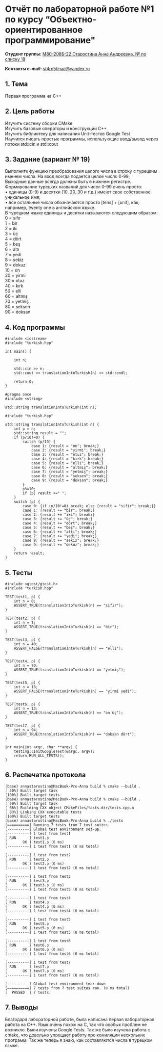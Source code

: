 # Отчёт по лабораторной работе №1 по курсу “Объектно-ориентированное программирование"

<b>Студент группы:</b> <ins>М80-208Б-22 Старостина Анна Андреевна, № по списку 18</ins>

<b>Контакты e-mail:</b> <ins>st4ro5tinaa@yandex.ru</ins>

## 1. Тема
Первая программа на С++
## 2. Цель работы
Изучить систему сборки CMake  
Изучить базовые операторы и конструкции C++  
Изучить библиотеку для написания Unit-тестов Google Test  
Научится писать простые программы, использующие ввод/вывод через потоки std::cin и std::cout  
## 3. Задание (вариант № 19)
Выполните функцию преобразования целого числа в строку с турецким именем числа.
На вход всегда подается целое число 0-99;  
Выходные данные всегда должны быть в нижнем регистре.  
Формирование турецких названий для чисел 0-99 очень просто:  
• единицы (0-9) и десятки (10, 20, 30 и т.д.) имеют свое собственное уникальное имя;  
• все остальные числа обозначаются просто [tens] + [unit], как, например, twenty one в английском языке.  
В турецком языке единицы и десятки называются следующим образом:
0 = sıfır  
1 = bir  
2 = iki  
3 = üç  
4 = dört  
5 = beş  
6 = altı  
7 = yedi  
8 = sekiz  
9 = dokuz  
10 = on  
20 = yirmi  
30 = otuz  
40 = kırk  
50 = elli  
60 = altmış  
70 = yetmiş  
80 = seksen  
90 = doksan
## 4. Код программы
```
#include <iostream>
#include "turkish.hpp"

int main() {

    int n;

    std::cin >> n;
    std::cout << translationIntoTurkish(n) << std::endl;

    return 0;
}
```
```
#pragma once
#include <string>

std::string translationIntoTurkish(int n);
```
```
#include "turkish.hpp"

std::string translationIntoTurkish(int n) {
    int p = n;
    std::string result = "";
    if (p/10!=0) {   
        switch (p/10) {
            case 1: {result = "on"; break;}
            case 2: {result = "yirmi"; break;}
            case 3: {result = "otuz"; break;}
            case 4: {result = "kırk"; break;}
            case 5: {result = "elli"; break;}
            case 6: {result = "altmış"; break;}
            case 7: {result = "yetmiş"; break;}
            case 8: {result = "seksen"; break;}
            case 9: {result = "doksan"; break;}
        }
        p%=10;
        if (p) result +=" ";
    }
    switch (p) {
        case 0: {if (n/10!=0) break; else {result = "sifir"; break;}}
        case 1: {result += "bir"; break;}
        case 2: {result += "iki"; break;}
        case 3: {result += "üç"; break;}
        case 4: {result += "dört"; break;}
        case 5: {result += "beş"; break;}
        case 6: {result += "altı"; break;}
        case 7: {result += "yedi"; break;}
        case 8: {result += "sekiz"; break;}
        case 9: {result += "dokuz"; break;}
    }
    return result;
}
```
## 5. Тесты
```
#include <gtest/gtest.h>
#include "turkish.hpp"

TEST(test1, p) {
    int n = 0;
    ASSERT_TRUE(translationIntoTurkish(n) == "sifir");
}

TEST(test2, p) {
    int n = 1;
    ASSERT_TRUE(translationIntoTurkish(n) == "bir");
}

TEST(test3, p) {
    int n = 40;
    ASSERT_FALSE(translationIntoTurkish(n) == "elli");
}

TEST(test4, p) {
    int n = 70;
    ASSERT_TRUE(translationIntoTurkish(n) == "yetmiş");
}

TEST(test5, p) {
    int n = 13;
    ASSERT_FALSE(translationIntoTurkish(n) == "yirmi yedi");
}

TEST(test6, p) {
    int n = 13;
    ASSERT_TRUE(translationIntoTurkish(n) == "on üç");
}

TEST(test7, p) {
    int n = 94;
    ASSERT_TRUE(translationIntoTurkish(n) == "doksan dört");
}

int main(int argc, char **argv) {
    testing::InitGoogleTest(&argc, argv);
    return RUN_ALL_TESTS();
}
```
## 6. Распечатка протокола
```
(base) annastarostina@MacBook-Pro-Anna build % cmake --build .
[ 50%] Built target task
[100%] Built target tests
(base) annastarostina@MacBook-Pro-Anna build % cmake --build .
[ 50%] Built target task
[ 66%] Building CXX object CMakeFiles/tests.dir/tests.cpp.o
[ 83%] Linking CXX executable tests
[100%] Built target tests
(base) annastarostina@MacBook-Pro-Anna build % ./tests        
[==========] Running 7 tests from 7 test suites.
[----------] Global test environment set-up.
[----------] 1 test from test1
[ RUN      ] test1.p
[       OK ] test1.p (0 ms)
[----------] 1 test from test1 (0 ms total)

[----------] 1 test from test2
[ RUN      ] test2.p
[       OK ] test2.p (0 ms)
[----------] 1 test from test2 (0 ms total)

[----------] 1 test from test3
[ RUN      ] test3.p
[       OK ] test3.p (0 ms)
[----------] 1 test from test3 (0 ms total)

[----------] 1 test from test4
[ RUN      ] test4.p
[       OK ] test4.p (0 ms)
[----------] 1 test from test4 (0 ms total)

[----------] 1 test from test5
[ RUN      ] test5.p
[       OK ] test5.p (0 ms)
[----------] 1 test from test5 (0 ms total)

[----------] 1 test from test6
[ RUN      ] test6.p
[       OK ] test6.p (0 ms)
[----------] 1 test from test6 (0 ms total)

[----------] 1 test from test7
[ RUN      ] test7.p
[       OK ] test7.p (0 ms)
[----------] 1 test from test7 (0 ms total)

[----------] Global test environment tear-down
[==========] 7 tests from 7 test suites ran. (0 ms total)
[  PASSED  ] 7 tests.
```
## 7. Выводы

Благодаря лабораторной работе, была написана первая лабораторная работа на С++. Язык очень похож на С, так что особых проблем не возникло. Были изучены Google Tests. Так же была изучена работа с cmake, что довольно упрощает работу про комиляции нескольких программ. Так же теперь я знаю, как составляются числа в турецком языке.

